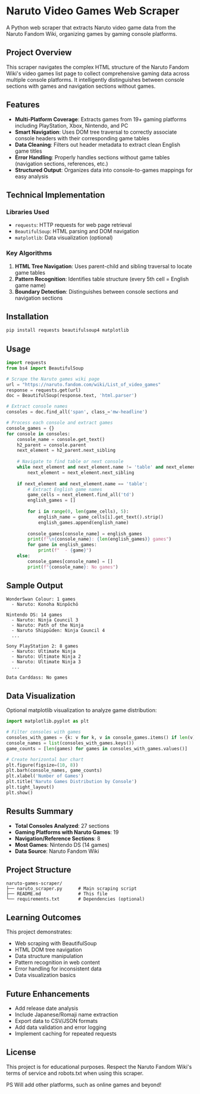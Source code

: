 # Naruto Video Games Web Scraper

A Python web scraper that extracts Naruto video game data from the Naruto Fandom Wiki, organizing games by gaming console platforms.

## Project Overview

This scraper navigates the complex HTML structure of the Naruto Fandom Wiki's video games list page to collect comprehensive gaming data across multiple console platforms. It intelligently distinguishes between console sections with games and navigation sections without games.

## Features

- **Multi-Platform Coverage**: Extracts games from 19+ gaming platforms including PlayStation, Xbox, Nintendo, and PC
- **Smart Navigation**: Uses DOM tree traversal to correctly associate console headers with their corresponding game tables
- **Data Cleaning**: Filters out header metadata to extract clean English game titles
- **Error Handling**: Properly handles sections without game tables (navigation sections, references, etc.)
- **Structured Output**: Organizes data into console-to-games mappings for easy analysis

## Technical Implementation

### Libraries Used
- `requests`: HTTP requests for web page retrieval
- `BeautifulSoup`: HTML parsing and DOM navigation
- `matplotlib`: Data visualization (optional)

### Key Algorithms
1. **HTML Tree Navigation**: Uses parent-child and sibling traversal to locate game tables
2. **Pattern Recognition**: Identifies table structure (every 5th cell = English game name)
3. **Boundary Detection**: Distinguishes between console sections and navigation sections

## Installation

```bash
pip install requests beautifulsoup4 matplotlib
```

## Usage

```python
import requests
from bs4 import BeautifulSoup

# Scrape the Naruto games wiki page
url = "https://naruto.fandom.com/wiki/List_of_video_games"
response = requests.get(url)
doc = BeautifulSoup(response.text, 'html.parser')

# Extract console names
consoles = doc.find_all('span', class_='mw-headline')

# Process each console and extract games
console_games = {}
for console in consoles:
    console_name = console.get_text()
    h2_parent = console.parent
    next_element = h2_parent.next_sibling
    
    # Navigate to find table or next console
    while next_element and next_element.name != 'table' and next_element.name != 'h2':
        next_element = next_element.next_sibling
    
    if next_element and next_element.name == 'table':
        # Extract English game names
        game_cells = next_element.find_all('td')
        english_games = []
        
        for i in range(0, len(game_cells), 5):
            english_name = game_cells[i].get_text().strip()
            english_games.append(english_name)
        
        console_games[console_name] = english_games
        print(f"\n{console_name}: {len(english_games)} games")
        for game in english_games:
            print(f"  - {game}")
    else:
        console_games[console_name] = []
        print(f"{console_name}: No games")
```

## Sample Output

```
WonderSwan Colour: 1 games
  - Naruto: Konoha Ninpōchō

Nintendo DS: 14 games
  - Naruto: Ninja Council 3
  - Naruto: Path of the Ninja
  - Naruto Shippūden: Ninja Council 4
  ...

Sony PlayStation 2: 8 games
  - Naruto: Ultimate Ninja
  - Naruto: Ultimate Ninja 2
  - Naruto: Ultimate Ninja 3
  ...

Data Carddass: No games
```

## Data Visualization

Optional matplotlib visualization to analyze game distribution:

```python
import matplotlib.pyplot as plt

# Filter consoles with games
consoles_with_games = {k: v for k, v in console_games.items() if len(v) > 0}
console_names = list(consoles_with_games.keys())
game_counts = [len(games) for games in consoles_with_games.values()]

# Create horizontal bar chart
plt.figure(figsize=(10, 8))
plt.barh(console_names, game_counts)
plt.xlabel('Number of Games')
plt.title('Naruto Games Distribution by Console')
plt.tight_layout()
plt.show()
```

## Results Summary

- **Total Consoles Analyzed**: 27 sections
- **Gaming Platforms with Naruto Games**: 19
- **Navigation/Reference Sections**: 8
- **Most Games**: Nintendo DS (14 games)
- **Data Source**: Naruto Fandom Wiki

## Project Structure

```
naruto-games-scraper/
├── naruto_scraper.py      # Main scraping script
├── README.md              # This file
└── requirements.txt       # Dependencies (optional)
```

## Learning Outcomes

This project demonstrates:
- Web scraping with BeautifulSoup
- HTML DOM tree navigation
- Data structure manipulation
- Pattern recognition in web content
- Error handling for inconsistent data
- Data visualization basics

## Future Enhancements

- Add release date analysis
- Include Japanese/Romaji name extraction
- Export data to CSV/JSON formats
- Add data validation and error logging
- Implement caching for repeated requests

## License

This project is for educational purposes. Respect the Naruto Fandom Wiki's terms of service and robots.txt when using this scraper.

PS Will add other platforms, such as online games and beyond!
